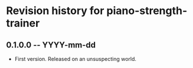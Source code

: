 # Revision history for piano-strength-trainer

## 0.1.0.0  -- YYYY-mm-dd

* First version. Released on an unsuspecting world.
